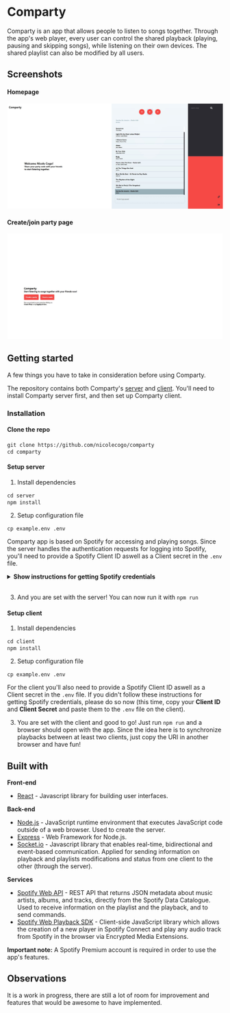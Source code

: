 # Comparty

Comparty is an app that allows people to listen to songs together. Through the app's web player, every user can control the shared playback (playing, pausing and skipping songs), while listening on their own devices. The shared playlist can also be modified by all users.

## Screenshots
#### Homepage
![wireframe](readme-images/Userpage.JPG)

#### Create/join party page
![wireframe](readme-images/Homepage.JPG)

## Getting started

A few things you have to take in consideration before using Comparty.

The repository contains both Comparty's [server](https://github.com/nicolecogo/comparty/tree/master/server) and [client](https://github.com/nicolecogo/comparty/tree/master/client). You'll need to install Comparty server first, and then set up Comparty client.

### Installation

#### Clone the repo
```
git clone https://github.com/nicolecogo/comparty
cd comparty
```

#### Setup server
1. Install dependencies
```
cd server
npm install
```
2. Setup configuration file
```
cp example.env .env
```
Comparty app is based on Spotify for accessing and playing songs. Since the server handles the authentication requests for logging into Spotify, you'll need to provide a Spotify Client ID aswell as a Client secret in the ```.env``` file.

<details><summary><b>Show instructions for getting Spotify credentials</b></summary>

1. Login to Spotify account and access your [developer's dashboard](https://developer.spotify.com/dashboard)
2. Click on <b>CREATE A CLIENT ID</b>
3. Enter Application Name and Application Description and then click <b>CREATE</b>. Your application is registered, and the app view opens.
4. Copy your <b>Client ID</b> and <b>Client Secret</b> and paste them to the ```.env``` file.
5. On the app view, click <b>Edit Settings</b> to update your <b>Redirect URIs</b>. Here you'll want to add the following URIs (unless you changed them in the ```.env``` file)
```
http://localhost/3001
http://localhost/3001/login
http://localhost/3001/login/callback
```

</details>
<br>

3. And you are set with the server! You can now run it with ```npm run```

#### Setup client
1. Install dependencies
```
cd client
npm install
```

2. Setup configuration file
```
cp example.env .env
```
For the client you'll also need to provide a Spotify Client ID aswell as a Client secret in the ```.env``` file. If you didn't follow these instructions for getting Spotify credentials, please do so now (this time, copy your <b>Client ID</b> and <b>Client Secret</b> and paste them to the ```.env``` file on the client).

3. You are set with the client and good to go! Just run ```npm run``` and a browser should open with the app. Since the idea here is to synchronize playbacks between at least two clients, just copy the URI in another browser and have fun!


## Built with

<b>Front-end</b>
* [React](https://reactjs.org/) - Javascript library for building user interfaces.

<b>Back-end</b>
* [Node.js](https://nodejs.org/en/) - JavaScript runtime environment that executes JavaScript code outside of a web browser. Used to create the server.
* [Express](https://expressjs.com/) - Web Framework for Node.js.
* [Socket.io](https://socket.io/) - Javascript library that enables real-time, bidirectional and event-based communication. Applied for sending information on playback and playlists modifications and status from one client to the other (through the server).

<b>Services</b>
* [Spotify Web API](https://developer.spotify.com/documentation/web-api/) - REST API that returns JSON metadata about music artists, albums, and tracks, directly from the Spotify Data Catalogue. Used to receive information on the playlist and the playback, and to send commands.
* [Spotify Web Playback SDK](https://developer.spotify.com/documentation/web-playback-sdk/) - Client-side JavaScript library which allows the creation of a new player in Spotify Connect and play any audio track from Spotify in the browser via Encrypted Media Extensions.

<b>Important note:</b> A Spotify Premium account is required in order to use the app's features.

## Observations
It is a work in progress, there are still a lot of room for improvement and features that would be awesome to have implemented.


